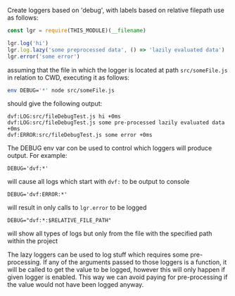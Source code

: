 Create loggers based on 'debug', with labels based on relative filepath
use as follows:

```js
const lgr = require(THIS_MODULE)(__filename)

lgr.log('hi')
lgr.log.lazy('some preprocessed data', () => 'lazily evaluated data')
lgr.error('some error')
```

assuming that the file in which the logger is located at path `src/someFile.js`
in relation to CWD, executing it as follows:

```sh
env DEBUG='*' node src/someFile.js
```

should give the following output:

```
dvf:LOG:src/fileDebugTest.js hi +0ms
dvf:LOG:src/fileDebugTest.js some pre-processed lazily evaluated data +0ms
dvf:ERROR:src/fileDebugTest.js some error +0ms
```

The DEBUG env var con be used to control which loggers will produce output.
For example:

```
DEBUG='dvf:*'
```

will cause all logs which start with `dvf:` to be output to console

```
DEBUG='dvf:ERROR:*'
```

will result in only calls to `lgr.error` to be logged

```
DEBUG="dvf:*:$RELATIVE_FILE_PATH"
```

will show all types of logs but only from the file with the specified path
within the project

The lazy loggers can be used to log stuff which requires some pre-processing. If
any of the arguments passed to those loggers is a function, it will be called to
get the value to be logged, however this will only happen if given logger is
enabled. This way we can avoid paying for pre-processing if the value would not
have been logged anyway.
